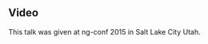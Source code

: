 <!--
{
"name" : "prototyping-with-angular",
"version" : "0.1",
"title" : "Prototyping with Angular? YES",
"description" : "Learn about the latest developments in the Angular world.",
"homepage" : "https://www.youtube.com/embed/ufZpHuiyepg",
"canonicalSource" : "https://www.youtube.com/embed/ufZpHuiyepg",
"freshnessDate" : 2015-03-05,
"license" : "All Rights Reserved"
}
-->

<!-- @section -->

## Video

This talk was given at ng-conf 2015 in Salt Lake City Utah.

<!-- @asset, "contentType": "outlearn/video", "provider": "youtube", "url": "https://www.youtube.com/embed/ufZpHuiyepg" -->
